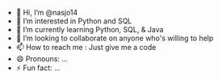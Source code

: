 - 👋 Hi, I’m @nasjo14
- 👀 I’m interested in Python and SQL
- 🌱 I’m currently learning Python, SQL, & Java
- 💞️ I’m looking to collaborate on anyone who's willing to help
- 📫 How to reach me : Just give me a code 
- 😄 Pronouns: ...
- ⚡ Fun fact: ...

<!---
nasjo14/nasjo14 is a ✨ special ✨ repository because its `README.md` (this file) appears on your GitHub profile.
You can click the Preview link to take a look at your changes.
--->
